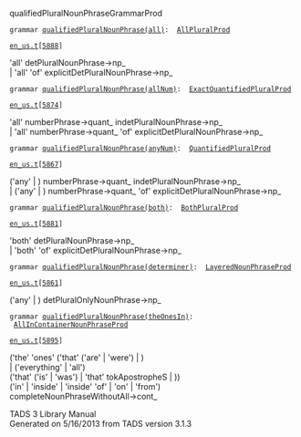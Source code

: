 ---
---
<span class="title">qualifiedPluralNounPhrase</span><span class="type">GrammarProd</span>

`grammar `<span class="classExtLink">[`qualifiedPluralNounPhrase(all)`](../object/qualifiedPluralNounPhrase(all).html)</span>` :   `[`AllPluralProd`](../object/AllPluralProd.html)

[`en_us.t`](../file/en_us.t.html)`[`[`5888`](../source/en_us.t.html#5888)`]`

<div class="gramrule">

'all' detPluralNounPhrase-\>np\_  
\| 'all' 'of' explicitDetPluralNounPhrase-\>np\_  

</div>

`grammar `<span class="classExtLink">[`qualifiedPluralNounPhrase(allNum)`](../object/qualifiedPluralNounPhrase(allNum).html)</span>` :   `[`ExactQuantifiedPluralProd`](../object/ExactQuantifiedPluralProd.html)

[`en_us.t`](../file/en_us.t.html)`[`[`5874`](../source/en_us.t.html#5874)`]`

<div class="gramrule">

'all' numberPhrase-\>quant\_ indetPluralNounPhrase-\>np\_  
\| 'all' numberPhrase-\>quant\_ 'of'
explicitDetPluralNounPhrase-\>np\_  

</div>

`grammar `<span class="classExtLink">[`qualifiedPluralNounPhrase(anyNum)`](../object/qualifiedPluralNounPhrase(anyNum).html)</span>` :   `[`QuantifiedPluralProd`](../object/QuantifiedPluralProd.html)

[`en_us.t`](../file/en_us.t.html)`[`[`5867`](../source/en_us.t.html#5867)`]`

<div class="gramrule">

('any' \| ) numberPhrase-\>quant\_ indetPluralNounPhrase-\>np\_  
\| ('any' \| ) numberPhrase-\>quant\_ 'of'
explicitDetPluralNounPhrase-\>np\_  

</div>

`grammar `<span class="classExtLink">[`qualifiedPluralNounPhrase(both)`](../object/qualifiedPluralNounPhrase(both).html)</span>` :   `[`BothPluralProd`](../object/BothPluralProd.html)

[`en_us.t`](../file/en_us.t.html)`[`[`5881`](../source/en_us.t.html#5881)`]`

<div class="gramrule">

'both' detPluralNounPhrase-\>np\_  
\| 'both' 'of' explicitDetPluralNounPhrase-\>np\_  

</div>

`grammar `<span class="classExtLink">[`qualifiedPluralNounPhrase(determiner)`](../object/qualifiedPluralNounPhrase(determiner).html)</span>` :   `[`LayeredNounPhraseProd`](../object/LayeredNounPhraseProd.html)

[`en_us.t`](../file/en_us.t.html)`[`[`5861`](../source/en_us.t.html#5861)`]`

<div class="gramrule">

('any' \| ) detPluralOnlyNounPhrase-\>np\_  

</div>

`grammar `<span class="classExtLink">[`qualifiedPluralNounPhrase(theOnesIn)`](../object/qualifiedPluralNounPhrase(theOnesIn).html)</span>` :   `[`AllInContainerNounPhraseProd`](../object/AllInContainerNounPhraseProd.html)

[`en_us.t`](../file/en_us.t.html)`[`[`5895`](../source/en_us.t.html#5895)`]`

<div class="gramrule">

('the' 'ones' ('that' ('are' \| 'were') \| )  
\| ('everything' \| 'all')  
('that' ('is' \| 'was') \| 'that' tokApostropheS \| ))  
('in' \| 'inside' \| 'inside' 'of' \| 'on' \| 'from')  
completeNounPhraseWithoutAll-\>cont\_  

</div>

<div class="ftr">

TADS 3 Library Manual  
Generated on 5/16/2013 from TADS version 3.1.3

</div>
